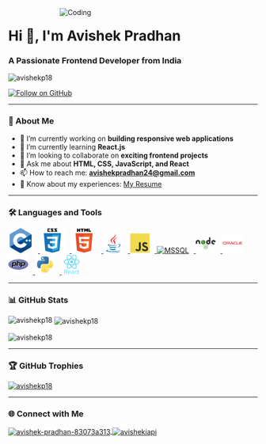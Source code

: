 <img align="right" alt="Coding" width="400" src="https://cdn.dribbble.com/users/1162077/screenshots/5403918/focus-animation.gif">

# Hi 👋, I'm Avishek Pradhan
### A Passionate Frontend Developer from India

<p align="left"> 
  <img src="https://komarev.com/ghpvc/?username=avishekp18&label=Profile%20views&color=0e75b6&style=flat" alt="avishekp18" /> 
</p>

<p align="left">
  <a href="https://github.com/avishekp18?tab=repositories" target="_blank"><img src="https://img.shields.io/github/followers/avishekp18?label=Follow&style=social" alt="Follow on GitHub"/></a>
</p>

---

### 🚀 About Me
- 🔭 I’m currently working on **building responsive web applications**
- 🌱 I’m currently learning **React.js**
- 👯 I’m looking to collaborate on **exciting frontend projects**
- 💬 Ask me about **HTML, CSS, JavaScript, and React**
- 📫 How to reach me: **[avishekpradhan24@gmail.com](mailto:avishekpradhan24@gmail.com)**
- 📄 Know about my experiences: [My Resume](https://drive.google.com/file/d/1uRzBOj62cyUMvSr4tbKqaKOLI7_4oLzl/view?usp=sharing)

---

### 🛠 Languages and Tools
<p align="left">
  <a href="https://www.w3schools.com/cpp/" target="_blank" rel="noreferrer"> 
    <img src="https://raw.githubusercontent.com/devicons/devicon/master/icons/cplusplus/cplusplus-original.svg" alt="C++" width="50" height="50" style="margin-right:10px;"/> 
  </a> 
  <a href="https://www.w3schools.com/css/" target="_blank" rel="noreferrer"> 
    <img src="https://raw.githubusercontent.com/devicons/devicon/master/icons/css3/css3-original-wordmark.svg" alt="CSS" width="50" height="50" style="margin-right:10px;"/> 
  </a> 
  <a href="https://www.w3.org/html/" target="_blank" rel="noreferrer"> 
    <img src="https://raw.githubusercontent.com/devicons/devicon/master/icons/html5/html5-original-wordmark.svg" alt="HTML" width="50" height="50" style="margin-right:10px;"/> 
  </a> 
  <a href="https://www.java.com" target="_blank" rel="noreferrer"> 
    <img src="https://raw.githubusercontent.com/devicons/devicon/master/icons/java/java-original.svg" alt="Java" width="40" height="40" style="margin-right:10px;"/> 
  </a> 
  <a href="https://developer.mozilla.org/en-US/docs/Web/JavaScript" target="_blank" rel="noreferrer"> 
    <img src="https://raw.githubusercontent.com/devicons/devicon/master/icons/javascript/javascript-original.svg" alt="JavaScript" width="40" height="40" style="margin-right:10px;"/> 
  </a> 
  <a href="https://www.microsoft.com/en-us/sql-server" target="_blank" rel="noreferrer"> 
    <img src="https://www.svgrepo.com/show/303229/microsoft-sql-server-logo.svg" alt="MSSQL" width="40" height="40" style="margin-right:10px;"/> 
  </a> 
  <a href="https://nodejs.org" target="_blank" rel="noreferrer"> 
    <img src="https://raw.githubusercontent.com/devicons/devicon/master/icons/nodejs/nodejs-original-wordmark.svg" alt="Node.js" width="40" height="40" style="margin-right:10px;"/> 
  </a> 
  <a href="https://www.oracle.com/" target="_blank" rel="noreferrer"> 
    <img src="https://raw.githubusercontent.com/devicons/devicon/master/icons/oracle/oracle-original.svg" alt="Oracle" width="40" height="40" style="margin-right:10px;"/> 
  </a> 
  <a href="https://www.php.net" target="_blank" rel="noreferrer"> 
    <img src="https://raw.githubusercontent.com/devicons/devicon/master/icons/php/php-original.svg" alt="PHP" width="40" height="40" style="margin-right:10px;"/> 
  </a> 
  <a href="https://www.python.org" target="_blank" rel="noreferrer"> 
    <img src="https://raw.githubusercontent.com/devicons/devicon/master/icons/python/python-original.svg" alt="Python" width="40" height="40" style="margin-right:10px;"/> 
  </a> 
  <a href="https://reactjs.org/" target="_blank" rel="noreferrer"> 
    <img src="https://raw.githubusercontent.com/devicons/devicon/master/icons/react/react-original-wordmark.svg" alt="React" width="40" height="40" style="margin-right:10px;"/> 
  </a> 
</p>

---

### 📊 GitHub Stats
<p>
  <img align="left" src="https://github-readme-stats.vercel.app/api/top-langs?username=avishekp18&show_icons=true&locale=en&layout=compact&theme=dark" alt="avishekp18" />
</p>

<p>&nbsp;<img align="center" src="https://github-readme-stats.vercel.app/api?username=avishekp18&show_icons=true&locale=en&theme=dark" alt="avishekp18" /></p>

<p><img align="center" src="https://github-readme-streak-stats.herokuapp.com/?user=avishekp18&theme=dark" alt="avishekp18" /></p>

---

### 🏆 GitHub Trophies
<p align="left">
  <a href="https://github.com/ryo-ma/github-profile-trophy">
    <img src="https://github-profile-trophy.vercel.app/?username=avishekp18&theme=darkhub" alt="avishekp18" />
  </a>
</p>

---

### 🌐 Connect with Me
<p align="left">
  <a href="https://linkedin.com/in/avishek-pradhan-83073a313" target="blank">
    <img align="center" src="https://raw.githubusercontent.com/rahuldkjain/github-profile-readme-generator/master/src/images/icons/Social/linked-in-alt.svg" alt="avishek-pradhan-83073a313" height="30" width="40" />
  </a>
  <a href="https://instagram.com/avishekiapi" target="blank">
    <img align="center" src="https://raw.githubusercontent.com/rahuldkjain/github-profile-readme-generator/master/src/images/icons/Social/instagram.svg" alt="avishekiapi" height="30" width="40" />
  </a>
</p>
